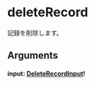 # deleteRecord

記録を削除します。

## Arguments

#### input: [DeleteRecordInput](/api/graphql/input-objects/delete-record-input.md)!

